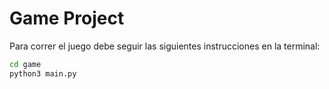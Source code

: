 # Game Project

Para correr el juego debe seguir las siguientes instrucciones en la terminal:


```sh
cd game
python3 main.py 
```

